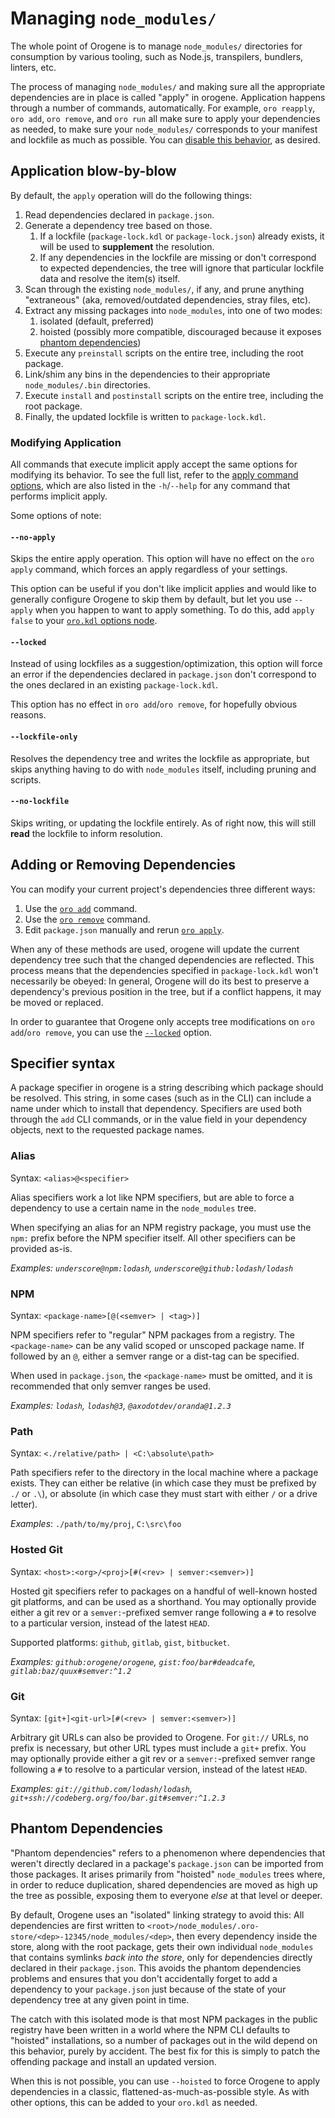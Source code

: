 # Managing `node_modules/`

The whole point of Orogene is to manage `node_modules/` directories for
consumption by various tooling, such as Node.js, transpilers, bundlers,
linters, etc.

The process of managing `node_modules/` and making sure all the appropriate
dependencies are in place is called "apply" in orogene. Application happens
through a number of commands, automatically. For example, `oro reapply`, `oro
add`, `oro remove`, and `oro run` all make sure to apply your dependencies as
needed, to make sure your `node_modules/` corresponds to your manifest and
lockfile as much as possible. You can [disable this behavior](#no-apply), as
desired.

## Application blow-by-blow

By default, the `apply` operation will do the following things:

1. Read dependencies declared in `package.json`.
2. Generate a dependency tree based on those.
   1. If a lockfile (`package-lock.kdl` or `package-lock.json`) already
      exists, it will be used to **supplement** the resolution.
   2. If any dependencies in the lockfile are missing or don't correspond to
      expected dependencies, the tree will ignore that particular lockfile
      data and resolve the item(s) itself.
3. Scan through the existing `node_modules/`, if any, and prune anything
   "extraneous" (aka, removed/outdated dependencies, stray files, etc).
4. Extract any missing packages into `node_modules`, into one of two modes:
   1. isolated (default, preferred)
   2. hoisted (possibly more compatible, discouraged because it exposes
      [phantom dependencies](#phantom-dependencies))
5. Execute any `preinstall` scripts on the entire tree, including the root
   package.
6. Link/shim any bins in the dependencies to their appropriate
   `node_modules/.bin` directories.
7. Execute `install` and `postinstall` scripts on the entire tree, including
   the root package.
8. Finally, the updated lockfile is written to `package-lock.kdl`.

### Modifying Application

All commands that execute implicit apply accept the same options for modifying
its behavior. To see the full list, refer to the [apply command
options](../commands/apply.md#apply-options), which are also listed in the
`-h`/`--help` for any command that performs implicit apply.

Some options of note:

#### `--no-apply`

Skips the entire apply operation. This option will have no effect on the `oro
apply` command, which forces an apply regardless of your settings.

This option can be useful if you don't like implicit applies and would like to
generally configure Orogene to skip them by default, but let you use `--apply`
when you happen to want to apply something. To do this, add `apply false` to
your [`oro.kdl` options node](./configuration.md#options-from-orokdl).

#### `--locked`

Instead of using lockfiles as a suggestion/optimization, this option will
force an error if the dependencies declared in `package.json` don't correspond
to the ones declared in an existing `package-lock.kdl`.

This option has no effect in `oro add`/`oro remove`, for hopefully obvious reasons.

#### `--lockfile-only`

Resolves the dependency tree and writes the lockfile as appropriate, but skips
anything having to do with `node_modules` itself, including pruning and
scripts.

#### `--no-lockfile`

Skips writing, or updating the lockfile entirely. As of right now, this will
still **read** the lockfile to inform resolution.

## Adding or Removing Dependencies

You can modify your current project's dependencies three different ways:

1. Use the [`oro add`](../commands/add.md) command.
2. Use the [`oro remove`](../commands/remove.md) command.
3. Edit `package.json` manually and rerun [`oro apply`](../commands/apply.md).

When any of these methods are used, orogene will update the current dependency
tree such that the changed dependencies are reflected. This process means that
the dependencies specified in `package-lock.kdl` won't necessarily be obeyed:
In general, Orogene will do its best to preserve a dependency's previous
position in the tree, but if a conflict happens, it may be moved or replaced.

In order to guarantee that Orogene only accepts tree modifications on `oro
add`/`oro remove`, you can use the [`--locked`](#locked) option.

## Specifier syntax

A package specifier in orogene is a string describing which package should be
resolved. This string, in some cases (such as in the CLI) can include a name
under which to install that dependency. Specifiers are used both through the
`add` CLI commands, or in the value field in your dependency objects, next to
the requested package names.

### Alias

Syntax: `<alias>@<specifier>`

Alias specifiers work a lot like NPM specifiers, but are able to force a
dependency to use a certain name in the `node_modules` tree.

When specifying an alias for an NPM registry package, you must use the `npm:`
prefix before the NPM specifier itself. All other specifiers can be provided
as-is.

_Examples: `underscore@npm:lodash`, `underscore@github:lodash/lodash`_

### NPM

Syntax: `<package-name>[@(<semver> | <tag>)]`

NPM specifiers refer to "regular" NPM packages from a registry. The
`<package-name>` can be any valid scoped or unscoped package name. If followed
by an `@`, either a semver range or a dist-tag can be specified.

When used in `package.json`, the `<package-name>` must be omitted, and it is
recommended that only semver ranges be used.

_Examples: `lodash`, `lodash@3`, `@axodotdev/oranda@1.2.3`_

### Path

Syntax: `<./relative/path> | <C:\absolute\path>`

Path specifiers refer to the directory in the local machine where a package
exists. They can either be relative (in which case they must be prefixed by
`./` or `.\`), or absolute (in which case they must start with either `/` or a
drive letter).

_Examples_: `./path/to/my/proj`, `C:\src\foo`

### Hosted Git

Syntax: `<host>:<org>/<proj>[#(<rev> | semver:<semver>)]`

Hosted git specifiers refer to packages on a handful of well-known hosted git
platforms, and can be used as a shorthand. You may optionally provide either a
git rev or a `semver:`-prefixed semver range following a `#` to resolve to a
particular version, instead of the latest `HEAD`.

Supported platforms: `github`, `gitlab`, `gist`, `bitbucket`.

_Examples: `github:orogene/orogene`, `gist:foo/bar#deadcafe`, `gitlab:baz/quux#semver:^1.2`_

### Git

Syntax: `[git+]<git-url>[#(<rev> | semver:<semver>)]`

Arbitrary git URLs can also be provided to Orogene. For `git://` URLs, no
prefix is necessary, but other URL types must include a `git+` prefix. You may
optionally provide either a git rev or a `semver:`-prefixed semver range
following a `#` to resolve to a particular version, instead of the latest
`HEAD`.

_Examples: `git://github.com/lodash/lodash`, `git+ssh://codeberg.org/foo/bar.git#semver:^1.2.3`_

## Phantom Dependencies

"Phantom dependencies" refers to a phenomenon where dependencies that weren't
directly declared in a package's `package.json` can be imported from those
packages. It arises primarily from "hoisted" `node_modules` trees where, in
order to reduce duplication, shared dependencies are moved as high up the tree
as possible, exposing them to everyone _else_ at that level or deeper.

By default, Orogene uses an "isolated" linking strategy to avoid this: All
dependencies are first written to
`<root>/node_modules/.oro-store/<dep>-12345/node_modules/<dep>`, then every
dependency inside the store, along with the root package,  gets their own
individual `node_modules` that contains symlinks _back into the store_, only
for dependencies directly declared in their `package.json`. This avoids the
phantom dependencies problems and ensures that you don't accidentally forget
to add a dependency to your `package.json` just because of the state of your
dependency tree at any given point in time.

The catch with this isolated mode is that most NPM packages in the public
registry have been written in a world where the NPM CLI defaults to "hoisted"
installations, so a number of packages out in the wild depend on this
behavior, purely by accident. The best fix for this is simply to patch the
offending package and install an updated version.

When this is not possible, you can use `--hoisted` to force Orogene to apply
dependencies in a classic, flattened-as-much-as-possible style. As with other
options, this can be added to your `oro.kdl` as needed.
